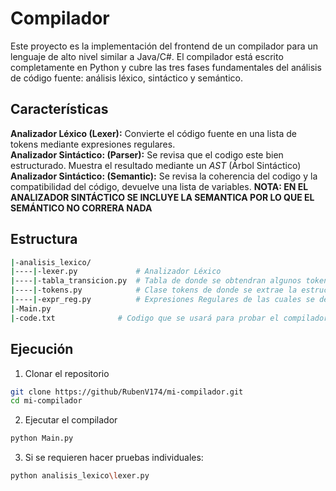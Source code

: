 # Compilador

Este proyecto es la implementación del frontend de un compilador para un lenguaje de alto nivel similar a Java/C#. El compilador está escrito completamente en Python y cubre las tres fases fundamentales del análisis de código fuente: análisis léxico, sintáctico y semántico.

## Características
**Analizador Léxico (Lexer):** 
Convierte el código fuente en una lista de tokens mediante expresiones regulares.
<br/>
**Analizador Sintáctico: (Parser):**
Se revisa que el codigo este bien estructurado. Muestra el resultado mediante un *AST* (Árbol Sintáctico)
<br/>
**Analizador Sintáctico: (Semantic):**
Se revisa la coherencia del codigo y la compatibilidad del código, devuelve una lista de variables. **NOTA: EN EL ANALIZADOR SINTÁCTICO SE INCLUYE LA SEMANTICA POR LO QUE EL SEMÁNTICO NO CORRERA NADA**

## Estructura
```bash
|-analisis_lexico/
|----|-lexer.py             # Analizador Léxico
|----|-tabla_transicion.py  # Tabla de donde se obtendran algunos tokens
|----|-tokens.py            # Clase tokens de donde se extrae la estructura de los tokens
|----|-expr_reg.py          # Expresiones Regulares de las cuales se definen los tokens 
|-Main.py
|-code.txt              # Codigo que se usará para probar el compilador
```

## Ejecución
1. Clonar el repositorio
```bash
git clone https://github/RubenV174/mi-compilador.git
cd mi-compilador
```
2. Ejecutar el compilador
```bash
python Main.py
```
3. Si se requieren hacer pruebas individuales:
```bash
python analisis_lexico\lexer.py
```